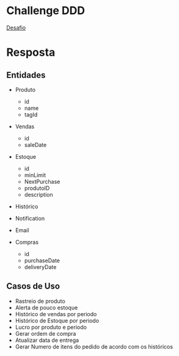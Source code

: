 # Challenge DDD

[Desafio](https://efficient-sloth-d85.notion.site/Atividade-Mapeando-o-dom-nio-38963358ffd74289b824ff73b187165d)

# Resposta

## Entidades
  - Produto
    - id
    - name
    - tagId

  - Vendas
    - id
    - saleDate

  - Estoque
    - id
    - minLimit
    - NextPurchase
    - produtoID
    - description
  
  - Histórico
  - Notification
  - Email
  - Compras
    - id
    - purchaseDate
    - deliveryDate


## Casos de Uso
  - Rastreio de produto
  - Alerta de pouco estoque
  - Histórico de vendas por periodo
  - Histórico de Estoque por periodo
  - Lucro por produto e periodo
  - Gerar ordem de compra
  - Atualizar data de entrega
  - Gerar Numero de itens do pedido de acordo com os históricos